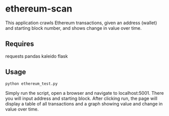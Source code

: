 # ethereum-scan

This application crawls Ethereum transactions, given an address (wallet) and starting block number, and shows change in value over time.

## Requires

requests
pandas
kaleido
flask

## Usage

```bash
python ethereum_test.py
```

Simply run the script, open a browser and navigate to localhost:5001. There you will input address and starting block. After clicking run, the page will display a table of all transactions and a graph showing value and change in value over time.
